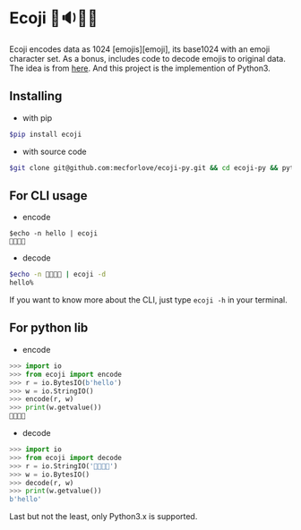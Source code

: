 # Ecoji 🏣🔉🦐🔼

Ecoji encodes data as 1024 [emojis][emoji], its base1024 with an emoji character set.  As a bonus, includes code to decode emojis to original data.
The idea is from [here](https://github.com/keith-turner/ecoji). And this project is the implemention of Python3.

## Installing

- with pip

```bash
$pip install ecoji
```

- with source code

```bash
$git clone git@github.com:mecforlove/ecoji-py.git && cd ecoji-py && python3 setup.py install
```

## For CLI usage

- encode

```base
$echo -n hello | ecoji
👲🔩🚗🌷
```

- decode

```bash
$echo -n 👲🔩🚗🌷 | ecoji -d
hello%
```

If you want to know more about the CLI, just type `ecoji -h` in your terminal.

## For python lib

- encode

```python
>>> import io
>>> from ecoji import encode
>>> r = io.BytesIO(b'hello')
>>> w = io.StringIO()
>>> encode(r, w)
>>> print(w.getvalue())
👲🔩🚗🌷
```

- decode

```python
>>> import io
>>> from ecoji import decode
>>> r = io.StringIO('👲🔩🚗🌷')
>>> w = io.BytesIO()
>>> decode(r, w)
>>> print(w.getvalue())
b'hello'
```

Last but not the least, only Python3.x is supported.